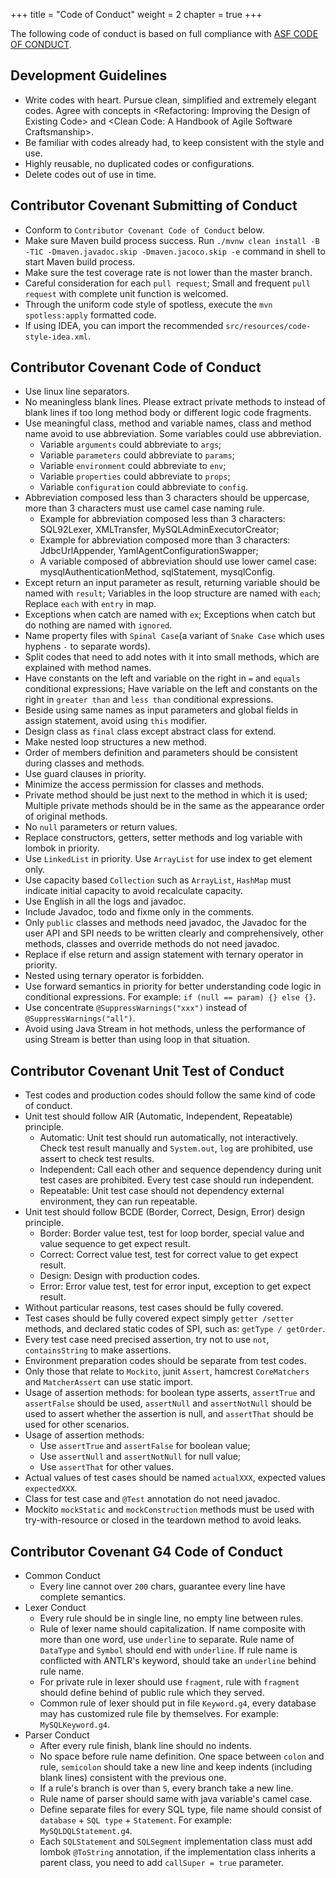 +++
title = "Code of Conduct" 
weight = 2
chapter = true
+++

The following code of conduct is based on full compliance with [ASF CODE OF CONDUCT](https://www.apache.org/foundation/policies/conduct.html).

## Development Guidelines

 - Write codes with heart. Pursue clean, simplified and extremely elegant codes. Agree with concepts in &lt;Refactoring: Improving the Design of Existing Code&gt; and &lt;Clean Code: A Handbook of Agile Software Craftsmanship&gt;.
 - Be familiar with codes already had, to keep consistent with the style and use.
 - Highly reusable, no duplicated codes or configurations.
 - Delete codes out of use in time.

## Contributor Covenant Submitting of Conduct

 - Conform to `Contributor Covenant Code of Conduct` below.
 - Make sure Maven build process success. Run `./mvnw clean install -B -T1C -Dmaven.javadoc.skip -Dmaven.jacoco.skip -e` command in shell to start Maven build process.
 - Make sure the test coverage rate is not lower than the master branch.
 - Careful consideration for each `pull request`; Small and frequent `pull request` with complete unit function is welcomed.
 - Through the uniform code style of spotless, execute the `mvn spotless:apply` formatted code.
 - If using IDEA, you can import the recommended `src/resources/code-style-idea.xml`.

## Contributor Covenant Code of Conduct

 - Use linux line separators.
 - No meaningless blank lines. Please extract private methods to instead of blank lines if too long method body or different logic code fragments.
 - Use meaningful class, method and variable names, class and method name avoid to use abbreviation. Some variables could use abbreviation.
   - Variable `arguments` could abbreviate to `args`;
   - Variable `parameters` could abbreviate to `params`;
   - Variable `environment` could abbreviate to `env`;
   - Variable `properties` could abbreviate to `props`;
   - Variable `configuration` could abbreviate to `config`.
 - Abbreviation composed less than 3 characters should be uppercase, more than 3 characters must use camel case naming rule.
   - Example for abbreviation composed less than 3 characters: SQL92Lexer, XMLTransfer, MySQLAdminExecutorCreator;
   - Example for abbreviation composed more than 3 characters: JdbcUrlAppender, YamlAgentConfigurationSwapper;
   - A variable composed of abbreviation should use lower camel case: mysqlAuthenticationMethod, sqlStatement, mysqlConfig.
 - Except return an input parameter as result, returning variable should be named with `result`; Variables in the loop structure are named with `each`; Replace `each` with `entry` in map.
 - Exceptions when catch are named with `ex`; Exceptions when catch but do nothing are named with `ignored`.
 - Name property files with `Spinal Case`(a variant of `Snake Case` which uses hyphens `-` to separate words). 
 - Split codes that need to add notes with it into small methods, which are explained with method names.
 - Have constants on the left and variable on the right in `=` and `equals` conditional expressions; Have variable on the left and constants on the right in `greater than` and `less than` conditional expressions.
 - Beside using same names as input parameters and global fields in assign statement, avoid using `this` modifier.
 - Design class as `final` class except abstract class for extend.
 - Make nested loop structures a new method.
 - Order of members definition and parameters should be consistent during classes and methods.
 - Use guard clauses in priority.
 - Minimize the access permission for classes and methods.
 - Private method should be just next to the method in which it is used; Multiple private methods should be in the same as the appearance order of original methods.
 - No `null` parameters or return values.
 - Replace constructors, getters, setter methods and log variable with lombok in priority.
 - Use `LinkedList`  in priority. Use `ArrayList` for use index to get element only.
 - Use capacity based `Collection` such as `ArrayList`, `HashMap` must indicate initial capacity to avoid recalculate capacity.
 - Use English in all the logs and javadoc.
 - Include Javadoc, todo and fixme only in the comments.
 - Only `public` classes and methods need javadoc, the Javadoc for the user API and SPI needs to be written clearly and comprehensively, other methods, classes and override methods do not need javadoc.
 - Replace if else return and assign statement with ternary operator in priority.
 - Nested using ternary operator is forbidden.
 - Use forward semantics in priority for better understanding code logic in conditional expressions. For example: `if (null == param) {} else {}`.
 - Use concentrate `@SuppressWarnings("xxx")` instead of `@SuppressWarnings("all")`.
 - Avoid using Java Stream in hot methods, unless the performance of using Stream is better than using loop in that situation.

## Contributor Covenant Unit Test of Conduct

 - Test codes and production codes should follow the same kind of code of conduct.
 - Unit test should follow AIR (Automatic, Independent, Repeatable) principle.
   - Automatic: Unit test should run automatically, not interactively. Check test result manually and `System.out`, `log` are prohibited, use assert to check test results.
   - Independent: Call each other and sequence dependency during unit test cases are prohibited. Every test case should run independent.
   - Repeatable: Unit test case should not dependency external environment, they can run repeatable.
 - Unit test should follow BCDE (Border, Correct, Design, Error) design principle.
   - Border: Border value test, test for loop border, special value and value sequence to get expect result.
   - Correct: Correct value test, test for correct value to get expect result.
   - Design: Design with production codes.
   - Error: Error value test, test for error input, exception to get expect result.
 - Without particular reasons, test cases should be fully covered.
 - Test cases should be fully covered expect simply `getter /setter` methods, and declared static codes of SPI, such as: `getType / getOrder`.
 - Every test case need precised assertion, try not to use `not`, `containsString` to make assertions.
 - Environment preparation codes should be separate from test codes.
 - Only those that relate to `Mockito`, junit `Assert`, hamcrest `CoreMatchers` and `MatcherAssert` can use static import.
 - Usage of assertion methods: for boolean type asserts, `assertTrue` and `assertFalse` should be used, `assertNull` and `assertNotNull` should be used to assert whether the assertion is null, and `assertThat` should be used for other scenarios.
 - Usage of assertion methods:
   - Use `assertTrue` and `assertFalse` for boolean value;
   - Use `assertNull` and `assertNotNull` for null value;
   - Use `assertThat` for other values.
 - Actual values of test cases should be named `actualXXX`, expected values `expectedXXX`.
 - Class for test case and `@Test` annotation do not need javadoc.
 - Mockito `mockStatic` and `mockConstruction` methods must be used with try-with-resource or closed in the teardown method to avoid leaks.

## Contributor Covenant G4 Code of Conduct

 - Common Conduct
   - Every line cannot over `200` chars, guarantee every line have complete semantics.
 - Lexer Conduct
   - Every rule should be in single line, no empty line between rules.
   - Rule of lexer name should capitalization. If name composite with more than one word, use `underline` to separate. Rule name of `DataType` and `Symbol` should end with `underline`. If rule name is conflicted with ANTLR's keyword, should take an `underline` behind rule name.
   - For private rule in lexer should use `fragment`, rule with `fragment` should define behind of public rule which they served.
   - Common rule of lexer should put in file `Keyword.g4`, every database may has customized rule file by themselves. For example: `MySQLKeyword.g4`.
 - Parser Conduct
   - After every rule finish, blank line should no indents.
   - No space before rule name definition. One space between `colon` and rule, `semicolon` should take a new line and keep indents (including blank lines) consistent with the previous one.
   - If a rule's branch is over than `5`, every branch take a new line.
   - Rule name of parser should same with java variable's camel case.
   - Define separate files for every SQL type, file name should consist of `database` + `SQL type` + `Statement`. For example: `MySQLDQLStatement.g4`.
   - Each `SQLStatement` and `SQLSegment` implementation class must add lombok `@ToString` annotation, if the implementation class inherits a parent class, you need to add `callSuper = true` parameter.

